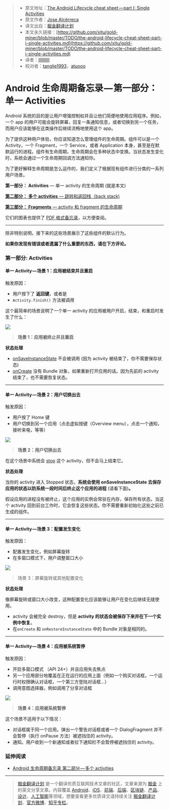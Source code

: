 > * 原文地址：[The Android Lifecycle cheat sheet — part I: Single Activities](https://medium.com/google-developers/the-android-lifecycle-cheat-sheet-part-i-single-activities-e49fd3d202ab)
> * 原文作者：[Jose Alcérreca](https://medium.com/@JoseAlcerreca?source=post_header_lockup)
> * 译文出自：[掘金翻译计划](https://github.com/xitu/gold-miner)
> * 本文永久链接：[https://github.com/xitu/gold-miner/blob/master/TODO/the-android-lifecycle-cheat-sheet-part-i-single-activities.md](https://github.com/xitu/gold-miner/blob/master/TODO/the-android-lifecycle-cheat-sheet-part-i-single-activities.md)
> * 译者：[IllllllIIl](https://github.com/IllllllIIl)
> * 校对者：[tanglie1993](https://github.com/tanglie1993)，[atuooo](https://github.com/atuooo)

# Android 生命周期备忘录 — 第一部分：单一 Activities

Android 系统的目的是让用户增强控制权并且让他们简便地使用应用程序。例如，一个 app 的用户可能会旋转屏幕，回复一条通知信息，或者切换到另一个任务，而用户应该能够在这类操作后继续流畅地使用这个 app。

为了提供这种用户体验，你应该知道怎么管理组件的生命周期。组件可以是一个 Activity，一个 Fragment，一个 Service，或者 Application 本身，甚至是在默默运行的进程。组件有生命周期，生命周期会在多种状态中变换。当状态发生变化时，系统会通过一个生命周期回调方法通知你。

为了更好解释生命周期是怎么运作的，我们定义了根据现有组件进行分类的一系列用户场景。

**第一部分： Activities** — 单一 activity 的生命周期 (就是本文)

[**第二部分： 多个 activities** — 跳转和返回栈（back stack)](https://medium.com/@JoseAlcerreca/the-android-lifecycle-cheat-sheet-part-ii-multiple-activities-a411fd139f24)

[**第三部分： Fragments** — activity 和 fragment 的生命周期](https://medium.com/@JoseAlcerreca/the-android-lifecycle-cheat-sheet-part-iii-fragments-afc87d4f37fd)

它们的图表也提供了 [PDF 格式备忘录](https://github.com/JoseAlcerreca/android-lifecycles)，以方便查阅。

* * *

除非特别说明，接下来的这些场景展示了这些组件的默认行为。

**如果你发现有错误或者遗漏了什么重要的东西，请在下方评论。**

### **第一部分: Activities**

#### 单一 Activity — 场景 1：应用被结束并且重启

触发原因：

* 用户按下了 **返回键**，或者是
* `Activity.finish()` 方法被调用

这个最简单的场景说明了一个单一 activity 的应用被用户开启，结束，和重启时发生了什么：

![](https://cdn-images-1.medium.com/max/800/1*U_j3OP74jrPFoNvO2i7XzQ.png)

>**场景 1：应用被终止并且重启**

**状态处理**

* [onSaveInstanceState](https://developer.android.com/reference/android/app/Activity.html#onSaveInstanceState%28android.os.Bundle%29) 不会被调用 (因为 activity 被结束了，你不需要保存状态)
* [onCreate](https://developer.android.com/reference/android/app/Activity.html#onCreate%28android.os.Bundle%29) 没有 Bundle 对象，如果重新打开应用的话。因为先前的 activity 结束了，也不需要恢复状态。

* * *

#### **单一 Activity — 场景 2：用户切换出去**

触发原因：

* 用户按了 Home 键
* 用户切换到另一个应用（点击虚拟按键（Overview menu），点击一个通知，接听来电，等等）

![](https://cdn-images-1.medium.com/max/800/1*w3Hkt3deEkHSDWQD-I03cA.png)

>**场景 2：用户切换出去**

在这个场景中系统会 [stop](https://developer.android.com/guide/components/activities/activity-lifecycle.html#onstop) 这个 activity，但不会马上结束它。

**状态处理**

当你的 activity 进入 Stopped 状态，**系统会使用 onSaveInstanceState 去保存应用的状态以防系统一段时间后终止这个应用的进程** (请看下面)**。**

假设应用的进程没有被终止，这个应用的实例会常驻在内存，保存所有状态。当这个 activity 回到前台工作时，它会恢复这些状态。你不需要重新初始化这些之前已生成的组件。

* * *

#### **单一 Activity — 场景 3：配置发生变化**

触发原因：

* 配置发生变化，例如屏幕旋转
* 在多窗口模式下，用户调整窗口大小

![](https://cdn-images-1.medium.com/max/800/1*sw4ePskeHsYPs1LrHh2Pcg.png)

> 场景 3：屏幕旋转或其他配置变化

**状态处理**

像屏幕旋转或窗口大小改变，这种配置变化应该能够让用户在变化后继续无缝使用。

* activity 会被完全 destroy，但是 **activity 的状态会被保存下来并在下一个实例中恢复**。
* 在`onCreate` 和 `onRestoreInstanceState` 中的 Bundle 对象是相同的。

* * *

#### **单一 Activity — 场景 4：应用被系统暂停**

触发原因：

* 开启多窗口模式 （API 24+）并且应用失去焦点
* 另一个应用部分地覆盖在正在运行的应用上面（例如一个购买对话框，一个运行时权限确认对话框，一个第三方登陆对话框...）
* 调用意图选择器，例如调用了分享对话框

![](https://cdn-images-1.medium.com/max/800/1*j3blnCW082yMbQe5fkjMMg.png)

>**场景 4：应用被系统暂停**

这个场景不适用于以下情况：

* 对话框属于同一个应用。弹出一个警告对话框或者一个 DialogFragment 并不会暂停（执行 onPause 方法）被遮挡住的 activity。
* 通知。用户收到一个新通知或者拉下通知栏不会暂停被遮挡住的 activity。

### 延伸阅读

* [Android 生命周期备忘录 第二部分 — 多个 activities](https://github.com/xitu/gold-miner/blob/master/TODO/developers-are-users-too-part-2.md)


---

> [掘金翻译计划](https://github.com/xitu/gold-miner) 是一个翻译优质互联网技术文章的社区，文章来源为 [掘金](https://juejin.im) 上的英文分享文章。内容覆盖 [Android](https://github.com/xitu/gold-miner#android)、[iOS](https://github.com/xitu/gold-miner#ios)、[前端](https://github.com/xitu/gold-miner#前端)、[后端](https://github.com/xitu/gold-miner#后端)、[区块链](https://github.com/xitu/gold-miner#区块链)、[产品](https://github.com/xitu/gold-miner#产品)、[设计](https://github.com/xitu/gold-miner#设计)、[人工智能](https://github.com/xitu/gold-miner#人工智能)等领域，想要查看更多优质译文请持续关注 [掘金翻译计划](https://github.com/xitu/gold-miner)、[官方微博](http://weibo.com/juejinfanyi)、[知乎专栏](https://zhuanlan.zhihu.com/juejinfanyi)。
